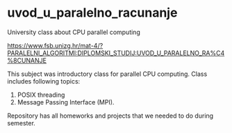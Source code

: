 # uvod_u_paralelno_racunanje
University class about CPU parallel computing

https://www.fsb.unizg.hr/mat-4/?PARALELNI_ALGORITMI:DIPLOMSKI_STUDIJ:UVOD_U_PARALELNO_RA%C4%8CUNANJE

This subject was introductory class for parallel CPU computing.
Class includes following topics: 
1. POSIX threading
2. Message Passing Interface (MPI).

Repository has all homeworks and projects that we needed to do during semester.
